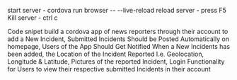 start server - cordova run browser -- --live-reload
reload server - press F5
Kill server - ctrl c








Code snipet build a cordova app of news reporters through their account to add a New Incident, Submitted Incidents Should be Posted Automatically on homepage, Users of the App Should Get Notified When a New Incidents has been added, the Location of the Incident Reported I.e. Geolocation, Longitude & Latitude, Pictures of the reported Incident, Login Functionality for Users to view their respective submitted Incidents in their account